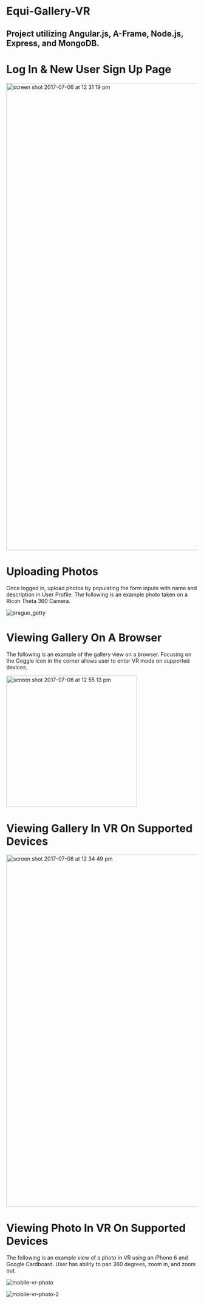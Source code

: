 # Equi-Gallery-VR

## Project utilizing Angular.js, A-Frame, Node.js, Express, and MongoDB.

# Log In & New User Sign Up Page

<img width="1227" alt="screen shot 2017-07-06 at 12 31 19 pm" src="https://user-images.githubusercontent.com/18604203/27929660-a2aff542-6248-11e7-89c8-e856d9f6c3a4.png">


# Uploading Photos

Once logged in, upload photos by populating the form inputs with name and description in User Profile. The following is an example photo taken on a Ricoh Theta 360 Camera.

![prague_getty](https://user-images.githubusercontent.com/18604203/27929965-cf25c100-6249-11e7-812d-b78401372667.jpg)


# Viewing Gallery On A Browser

The following is an example of the gallery view on a browser. Focusing on the Goggle Icon in the corner allows user to enter VR mode on supported devices.

<img width="344" alt="screen shot 2017-07-06 at 12 55 13 pm" src="https://user-images.githubusercontent.com/18604203/27930194-8da0fa32-624a-11e7-98aa-8f5fedb37b74.png">


# Viewing Gallery In VR On Supported Devices

<img width="924" alt="screen shot 2017-07-06 at 12 34 49 pm" src="https://user-images.githubusercontent.com/18604203/27931111-e9fc478e-624d-11e7-9c86-8866713a4754.png">


# Viewing Photo In VR On Supported Devices

The following is an example view of a photo in VR using an iPhone 6 and Google Cardboard. User has ability to pan 360 degrees, zoom in, and zoom out.

![mobile-vr-photo](https://user-images.githubusercontent.com/18604203/27930968-632d6562-624d-11e7-8a61-1f4f51a72861.jpg)

![mobile-vr-photo-2](https://user-images.githubusercontent.com/18604203/27930995-7ed3d468-624d-11e7-8fe3-510dc4b6c0c4.jpg)



